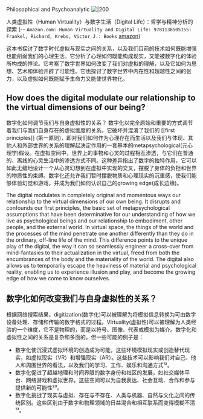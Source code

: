 Philosophical and Psychoanalytic
![|200](https://m.media-amazon.com/images/I/717hGdj+1yL.jpg)


人类虚拟性（Human Virtuality）与数字生活（Digital Life）：哲学与精神分析的探索 (-- `Amazon.com: Human Virtuality and Digital Life: 9781138505155: Frankel, Richard, Krebs, Victor J.: Books` [amazon](https://www.amazon.com/Human-Virtuality-Digital-Richard-Frankel/dp/1138505153/ref=sr_1_1?keywords=9781351379717&linkCode=qs&qid=1681089191&s=books&sr=1-1)) 

这本书探讨了数字时代虚拟与现实之间的关系，以及我们目前的技术如何既能增强也能削弱我们的心理生活。它分析了心理如何既能构成现实，又能被数字化的体验所构成的悖论。它考察了数字世界如何改变了我们对虚拟的理解，以及它如何为思想、艺术和体验开辟了可能性。它也探讨了数字世界中内在性和超越性之间的张力，以及虚拟如何既能赋予生命力又能使世界物化。
## How does the digital modulate our relationship to the virtual dimensions of our being?
数字化如何调节我们与自身虚拟性的关系？
数字化以完全原始和重要的方式调节着我们与我们自身存在的虚拟维度的关系。它破坏并混淆了我们的 [[first principles]] (第一原则)，即对我们如何作为心理存在而生活以及我们与体现、其他人和外部世界的关系的理解起决定作用的一套基本的metapsychological(元心理学)假设。在虚拟空间中，世界上的事物和心灵的过程相互渗透，与它们在普通的、离线的心灵生活中的渗透方式不同。这种差异指出了数字的独特作用，它可以如此无缝地设计一个从心灵幻想到在虚拟中实现的交叉，摆脱了身体的负担和世界的物质性的束缚。数字化还允许我们暂时摆脱物质和心理现实的沉重感，使我们能够体验幻觉和游戏，并成为我们如何认识自己的growing edge(成长边缘)。

The digital modulates in completely original and momentous ways our relationship to the virtual dimensions of our own being. It disrupts and confounds our first principles, the basic set of metapsychological assumptions that have been determinative for our understanding of how we live as psychological beings and our relationship to embodiment, other people, and the external world. In virtual space, the things of the world and the processes of the mind penetrate one another differently than they do in the ordinary, off-line life of the mind. This difference points to the unique play of the digital, the way it can so seamlessly engineer a cross-over from mind-fantasies to their actualization in the virtual, freed from both the encumbrances of the body and the materiality of the world. The digital also allows us to temporarily escape the heaviness of material and psychological reality, enabling us to experience illusion and play, and become the growing edge of how we come to know ourselves.


## 数字化如何改变我们与自身虚拟性的关系？
根据网络搜索结果，digitization(数字化)可以被理解为将模拟信息转换为可由数字设备处理、存储和传输的数字格式的过程。Virtuality(虚拟性)可以被理解为人类经验的一个维度，它不是物理的，而是以符号、图像、代表或模拟为媒介。数字化和虚拟性之间的关系是复杂和多面的，但一些可能的例子是：
- 数字化使沉浸式虚拟环境的创造成为可能，这些环境模拟现实或创造替代现实，如虚拟现实（VR）和增强现实（AR）。这些技术可以影响我们对自己、他人和周围世界的看法，以及我们的学习、工作、娱乐和沟通方式¹²。
- 数字化促进了超越地理和时间界限的数字身份和社区的发展，如社交媒体平台、网络游戏和虚拟世界。这些空间可以为自我表达、社会互动、合作和参与提供新的可能性²³。
- 数字化挑战了现实与虚拟、存在与不存在、人类与机器、自然与文化之间的传统区别。这些区别由于数字和物理领域的日益混合和相互联系而变得模糊不清¹³。


